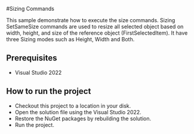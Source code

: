 #Sizing Commands

This sample demonstrate how to execute the size commands. Sizing SetSameSize commands are used to resize all selected object based on width, height, and size of the reference object (FirstSelectedItem). It have three Sizing modes such as Height, Width and Both.



## Prerequisites

* Visual Studio 2022

## How to run the project

* Checkout this project to a location in your disk.
* Open the solution file using the Visual Studio 2022.
* Restore the NuGet packages by rebuilding the solution.
* Run the project.
